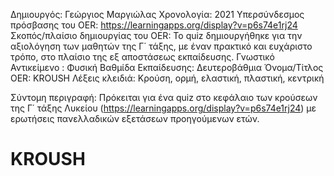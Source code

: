 Δημιουργός: Γεώργιος Μαργιώλας
Χρονολογία: 2021
Υπερσύνδεσμος πρόσβασης του OER: https://learningapps.org/display?v=p6s74e1rj24
Σκοπός/πλαίσιο δημιουργίας του OER: Το quiz δημιουργήθηκε για την αξιολόγηση των μαθητών της Γ΄ τάξης, με έναν πρακτικό και ευχάριστο τρόπο, στο πλαίσιο της  εξ αποστάσεως εκπαίδευσης.
Γνωστικό Αντικείμενο : Φυσική
Βαθμίδα Εκπαίδευσης: Δευτεροβάθμια
Όνομα/Τίτλος OER: KROUSH
Λέξεις κλειδιά: Κρούση, ορμή, ελαστική, πλαστική, κεντρική

Σύντομη περιγραφή: Πρόκειται για ένα quiz  στο κεφάλαιο των κρούσεων της Γ΄ τάξης Λυκείου  (https://learningapps.org/display?v=p6s74e1rj24) με ερωτήσεις πανελλαδικών εξετάσεων προηγούμενων ετών.
# KROUSH
